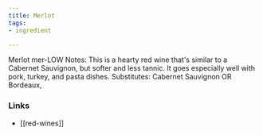 ```yaml
---
title: Merlot
tags:
- ingredient

---
```

Merlot mer-LOW Notes: This is a hearty red wine that's similar to a Cabernet Sauvignon, but softer and less tannic. It goes especially well with pork, turkey, and pasta dishes. Substitutes: Cabernet Sauvignon OR Bordeaux,

### Links

* [[red-wines]]
